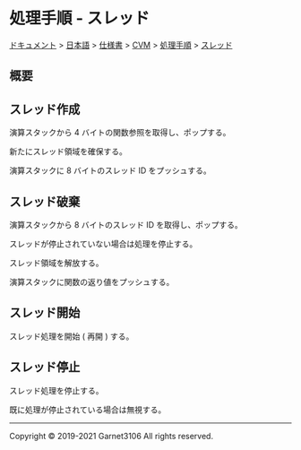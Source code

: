 # 処理手順 - スレッド

[ドキュメント](../../../../../index.md) > [日本語](../../../../index.md) > [仕様書](../../../index.md) > [CVM](../../index.md) > [処理手順](../index.md) > [スレッド](./index.md)

## 概要

## スレッド作成

演算スタックから 4 バイトの関数参照を取得し、ポップする。

新たにスレッド領域を確保する。

演算スタックに 8 バイトのスレッド ID をプッシュする。

## スレッド破棄

演算スタックから 8 バイトのスレッド ID を取得し、ポップする。

スレッドが停止されていない場合は処理を停止する。

スレッド領域を解放する。

演算スタックに関数の返り値をプッシュする。

## スレッド開始

スレッド処理を開始 ( 再開 ) する。

## スレッド停止

スレッド処理を停止する。

既に処理が停止されている場合は無視する。

---

Copyright © 2019-2021 Garnet3106 All rights reserved.
